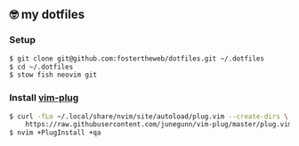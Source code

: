## 🤓 my dotfiles

### Setup

```bash
$ git clone git@github.com:fostertheweb/dotfiles.git ~/.dotfiles
$ cd ~/.dotfiles
$ stow fish neovim git
```

### Install [vim-plug](https://github.com/junegunn/vim-plug)

```bash
$ curl -fLo ~/.local/share/nvim/site/autoload/plug.vim --create-dirs \
    https://raw.githubusercontent.com/junegunn/vim-plug/master/plug.vim
$ nvim +PlugInstall +qa
```
